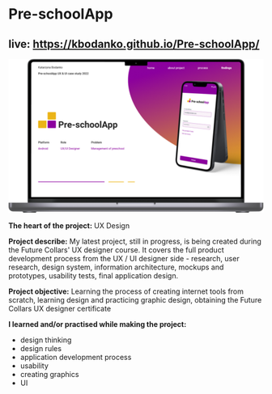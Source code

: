 # Pre-schoolApp
## live: https://kbodanko.github.io/Pre-schoolApp/

![page screen](https://github.com/kbodanko/Pre-schoolApp/blob/master/Pre-schoolApp.png)

**The heart of the project:**
UX Design

**Project describe:**
My latest project, still in progress, is being created during the Future Collars' UX designer course. It covers the full product development process from the UX / UI designer side - research, user research, design system, information architecture, mockups and prototypes, usability tests, final application design.

**Project objective:**
Learning the process of creating internet tools from scratch, learning design and practicing graphic design, obtaining the Future Collars UX designer certificate

**I learned and/or practised while making the project:**
- design thinking
- design rules
- application development process
- usability
- creating graphics
- UI

